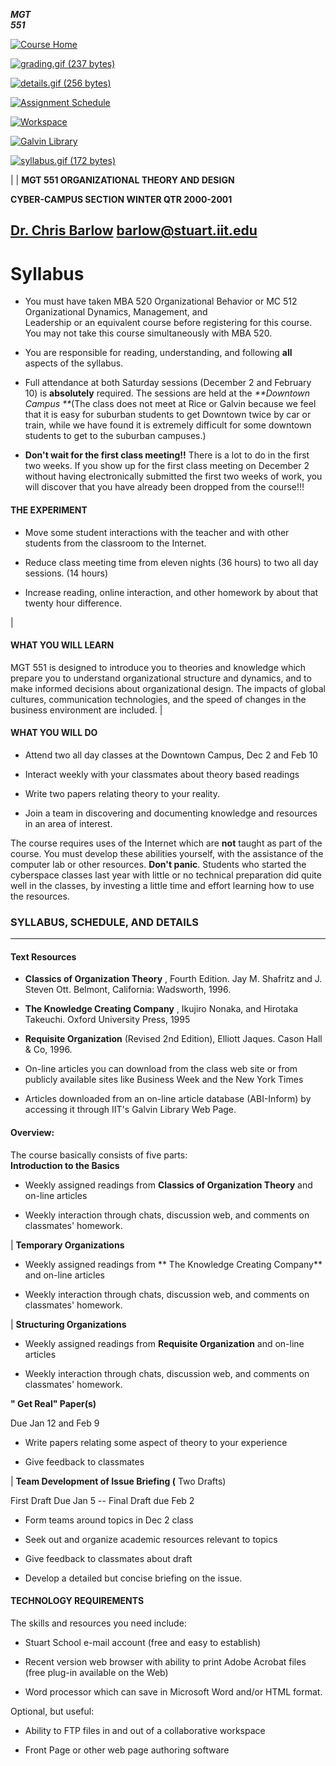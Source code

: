 _**MGT  
551**_

[![Course
Home](../../images/coursehome.gif)](../../mba520/winter00cyber/index.html)

[![grading.gif \(237 bytes\)](../../images/grading.gif)](grading.htm)

[![details.gif \(256 bytes\)](../../images/details.gif)](details.htm)

[![Assignment
Schedule](../../images/aschedule.gif)](http://thor.stuart.edu/workspace/mgt551winter2000/)

[![Workspace](../../images/workspace.gif)](http://thor.stuart.edu/workspace/mgt551winter2000/)

[![Galvin
Library](../../images/galvin_library.gif)](http://www.gl.iit.edu/resources.htm)

[![syllabus.gif \(172 bytes\)](../../images/syllabus.gif)](wholesyllabus.html)

|  | **MGT 551 ORGANIZATIONAL THEORY AND DESIGN**

 **CYBER-CAMPUS SECTION   WINTER QTR 2000-2001**

**[Dr. Chris Barlow](http://www.stuart.iit.edu/faculty/barlow)
[barlow@stuart.iit.edu](mailto:barlow@stuart.iit.edu)**  
---  
  
#  Syllabus

  * You must have taken MBA 520 Organizational Behavior or MC 512 Organizational Dynamics, Management, and  
Leadership or an equivalent course before registering for this course.  You
may not take this course simultaneously with MBA 520.

  * You are responsible for reading, understanding, and following **all** aspects of the syllabus. 

  * Full attendance at both Saturday sessions (December 2 and February 10) is **absolutely** required.   The sessions are held at the _**Downtown Campus   **_(The class does not meet at Rice or Galvin because we feel that it is easy for suburban students to get Downtown twice by car or train, while we have found it is extremely difficult for some downtown students to get to the suburban campuses.)

  * **Don't wait for the first class meeting!!** There is a lot to do in the first two weeks. If you show up for the first class meeting on December 2 without having electronically submitted the first two weeks of work, you will discover that you have already been dropped from the course!!!

  
  
#### THE EXPERIMENT

  * Move some student interactions with the teacher and with other students from the classroom to the Internet. 

  * Reduce class meeting time from eleven nights (36 hours) to two all day sessions. (14 hours) 

  * Increase reading, online interaction, and other homework by about that twenty hour difference. 

|

#### WHAT YOU WILL LEARN

MGT 551 is designed to introduce you to theories and knowledge which prepare
you to understand organizational structure and dynamics, and to make informed
decisions about organizational design. The impacts of global cultures,
communication technologies, and the speed of changes in the business
environment are included. |

#### WHAT YOU WILL DO

  * Attend two all day classes at the Downtown Campus, Dec 2 and Feb 10 

  * Interact weekly with your classmates about theory based readings 

  * Write two papers relating theory to your reality. 

  * Join a team in discovering and documenting knowledge and resources in an area of interest. 

  
  
The course requires uses of the Internet which are **not** taught as part of
the course. You must develop these abilities yourself, with the assistance of
the computer lab or other resources. **Don't panic**.  Students who started
the cyberspace classes last year with little or no technical preparation did
quite well in the classes, by investing a little time and effort learning how
to use the resources.  
  
### SYLLABUS, SCHEDULE, AND DETAILS  
  
---  
  
#### Text Resources

  * **Classics of Organization Theory** , Fourth Edition. Jay M. Shafritz and J. Steven Ott. Belmont, California: Wadsworth, 1996. 

  * **The Knowledge Creating Company** , Ikujiro Nonaka,  and Hirotaka Takeuchi. Oxford University Press, 1995 

  * **Requisite Organization** (Revised 2nd Edition),   Elliott Jaques. Cason Hall & Co, 1996. 

  * On-line articles you can download from the class web site or from publicly available sites like Business Week and the New York Times 

  * Articles downloaded from an on-line article database (ABI-Inform) by accessing it through IIT's Galvin Library Web Page. 

  
  
#### Overview:

The course basically consists of five parts:  
**Introduction to the Basics**

  * Weekly assigned readings from **Classics of Organization Theory** and on-line articles 

  * Weekly interaction through chats, discussion web, and comments on classmates' homework. 

| **Temporary Organizations**

  * Weekly assigned readings from ** The Knowledge Creating Company** and on-line articles

  * Weekly interaction through chats, discussion web, and comments on classmates' homework.

| **Structuring Organizations**

  * Weekly assigned readings from **Requisite Organization** and on-line articles

  * Weekly interaction through chats, discussion web, and comments on classmates' homework.

  
**" Get Real" Paper(s)**

Due Jan 12 and Feb 9

  * Write papers relating some aspect of theory to your experience 

  * Give feedback to classmates 

| **Team Development of Issue Briefing (** Two Drafts)

First Draft Due Jan 5 -- Final Draft due Feb 2

  * Form teams around topics in Dec 2 class 

  * Seek out and organize academic resources relevant to topics 

  * Give feedback to classmates about draft 

  * Develop a detailed but concise briefing on the issue. 

  
  
#### **TECHNOLOGY REQUIREMENTS**

The skills and resources you need include:

  * Stuart School e-mail account (free and easy to establish)

  * Recent version web browser with ability to print Adobe Acrobat files (free plug-in available on the Web)

  * Word processor which can save in Microsoft Word and/or HTML format.

Optional, but useful:

  * Ability to FTP files in and out of a collaborative workspace 

  * Front Page or other web page authoring software

